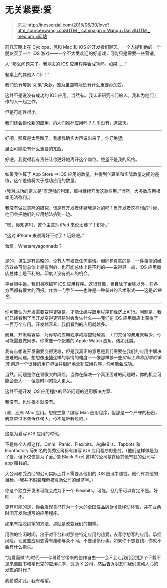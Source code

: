 # 无关紧要:爱

> 原文:[http://inessential.com/2015/06/30/love?utm_source=wanqu.co&UTM _ campaign = Wanqu+Daily&UTM _ medium =网站](http://inessential.com/2015/06/30/love?utm_source=wanqu.co&utm_campaign=Wanqu+Daily&utm_medium=website)

前几天晚上在 Cyclops，我和 Mac 和 iOS 的开发者们聊天。一个人提到他的一个朋友买了一个 iOS 游戏——一个不太受欢迎的好游戏，可能只是需要一些营销。

人:“那么问题来了。我朋友的 iOS 应用程序会成功吗，如果……”

餐桌上的其他人:“不！”

我们没有等到“如果”条款，因为里面可能没有什么重要的东西。

这并不是说没有成功的 iOS 应用。当然有。我认识研究它们的人。我和为他们工作的人一起工作。

但是可能性很小。

我们还会谈论新的应用，向人们推荐应用吗？几乎没有，这些天。

* * *

好吧，那真是太黑暗了，我想我确实大声说出来了。你好绝望:

里面可能没有什么重要的东西。

好吧。我觉得我有责任让你更好地离开这个岗位。绝望不是我的风格。

* * *

如果我估算了 App Store 中 iOS 应用的数量，并得到估算值和实际数量之间的差值，这个差值将大于成功应用的数量。

(我对成功的定义是“有足够的利润，值得继续开发这款应用。”当然，大多数应用根本无法盈利。)

我没有做过实际的研究。但是有开发者怀疑我是对的吗？当开发者这样想的时候，他们会把他们的应用想法扔到一边。

“嘿，你知道吗，这个主意对 iPad 来说太棒了！织补。”

“这对 iPhone 来说再好不过了！哦好吧。”

耸肩。Whatareyagonnado？

* * *

是的，谋生是有策略的，没有人有权做任何事情。但同样真实的是，一件事情的经济效益可能总体上是有利的，也可能总体上是不利的——说得轻一点，iOS 应用商店总体上是不利的。印度人没有战斗的机会。

平台很牛逼。我们*喜欢*编写 iOS 应用程序。这很有趣，而且除了金钱以外，在各方面都有很大的回报。作为一门手艺——也许是一种新兴的艺术形式——这是*的特色。*

* * *

你可能认为开发需要变得更容易，才能让编写应用程序在经济上可行。问题是，我们已经看到了当开发变得更容易时会发生什么——我们在 iOS 应用商店上获得了一百万个应用。开发越容易，我们看到的应用就越多。

而且，开发越容易，对你写的应用程序的期望就越高，人们支付的费用就越少。你可能需要做同步。你需要一个配套的 Apple Watch 应用。诸如此类。

我有点想说开发需要变得更难，但是我真正的意思是我们需要在我们的应用中解决更难的问题。想想像[卡博](http://supermegaultragroovy.com/products/capo/ios/)这样的事情的难度——像那样做一些*实际上非常困难的事情*,创造一个很棒的用户界面并很好地营销应用程序，你可能会成功。

当然，问题是你在冒很大的风险。当你在解决一个真正困难的问题时，你的机会可能会更大——但是时间的投入更大。

这并不是开发 iOS 应用程序的经济问题的通用解决方案。

我没有。也许根本就没有。

(嗯，还有 Mac 应用。想做生意？编写 Mac 应用程序。但那是一个严守的秘密，我答应过不告诉任何人。你不是听我说的。)

* * *

这是为爱写 iOS 应用的时代。

不是每个人都这样。Omni、Panic、Flexibits、AgileBits、Tapbots 和 Iconfactory 等知名的优秀公司都有编写 iOS 应用程序的业务。(他们这样做是为了爱，但不仅仅是为了爱。)像 Black Pixel 这样的公司是靠给其他有钱的公司写 app 赚钱的。

大公司和受资助的公司实际上并不需要从他们的 iOS 应用中赚钱。他们有其他的目标。(我并不假装理解被资助公司的经济学。)

你这个独立开发者可能会成为下一个 Flexibits。可能。但几乎可以肯定不是。好吧——不。

更有可能的是，你会发现自己在为一个大的全国性品牌(tm)做移动体验，并在业余时间开发你想写的应用程序。

如果有摆脱绝望的方法，那就是改变我们的期望。

用你的空闲时间，出于对平台和对那些特定应用的热爱，去写你想写的应用。承担风险。让这些应用变得有趣和与众不同。不要谨慎行事。如果你不想要钱，你就不会有什么损失。

“为爱而做”的时代——伴随着它带来的创作自由——会不会让我们回到那个下载不是来自脸书和星巴克的应用程序、资助 X 公司，然后告诉朋友们我们激动人心的发现的时代？

我希望如此。我有希望。